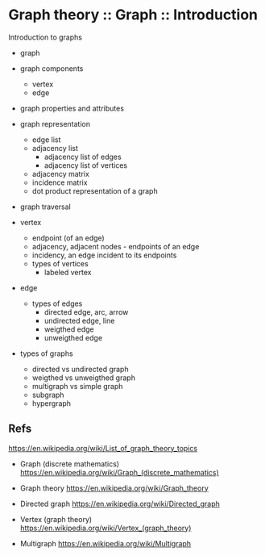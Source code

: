 # Graph theory :: Graph :: Introduction

Introduction to graphs
- graph
- graph components
  - vertex
  - edge
- graph properties and attributes
- graph representation
  - edge list
  - adjacency list
    - adjacency list of edges
    - adjacency list of vertices
  - adjacency matrix
  - incidence matrix
  - dot product representation of a graph

- graph traversal
- vertex
  - endpoint (of an edge)
  - adjacency, adjacent nodes - endpoints of an edge
  - incidency, an edge incident to its endpoints
  - types of vertices
    - labeled vertex
- edge
  - types of edges
    - directed edge, arc, arrow
    - undirected edge, line
    - weigthed edge
    - unweigthed edge
- types of graphs
  - directed vs  undirected graph
  - weigthed vs unweigthed graph
  - multigraph vs simple graph
  - subgraph
  - hypergraph



## Refs

https://en.wikipedia.org/wiki/List_of_graph_theory_topics

* Graph (discrete mathematics)
https://en.wikipedia.org/wiki/Graph_(discrete_mathematics)

* Graph theory
https://en.wikipedia.org/wiki/Graph_theory

* Directed graph
https://en.wikipedia.org/wiki/Directed_graph

* Vertex (graph theory)
https://en.wikipedia.org/wiki/Vertex_(graph_theory)

* Multigraph
https://en.wikipedia.org/wiki/Multigraph
